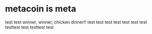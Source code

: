 # metacoin is meta

test
test
winner, winner, chicken dinner!!
test
test
test
test
test
test
test
testtest
test
testtest
test

